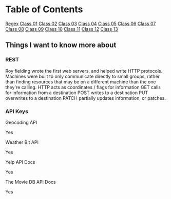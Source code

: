 # Table of Contents

[Regex](regex.md)
[Class 01](class-01.md)
[Class 02](class-02.md)
[Class 03](class-03.md)
[Class 04](class-04.md)
[Class 05](class-05.md)
[Class 06](class-06.md)
[Class 07](class-07.md)
[Class 08](class-08.md)
[Class 09](class-09.md)
[Class 10](class-10.md)
[Class 11](class-11.md)
[Class 12](class-12.md)
[Class 13](class-13.md)

## Things I want to know more about

### REST

Roy fielding wrote the first web servers, and helped write HTTP protocols.
Machines were built to only communicate directly to small groups, rather than finding resources that may be on a different machine than the one they're calling.
HTTP acts as coordinates / flags for information
GET calls for information from a destination
POST writes to a destination
PUT overwrites to a destination
PATCH partially updates information, or patches.

### API Keys

Geocoding API

Yes

Weather Bit API

Yes

Yelp API Docs

Yes

The Movie DB API Docs

Yes
